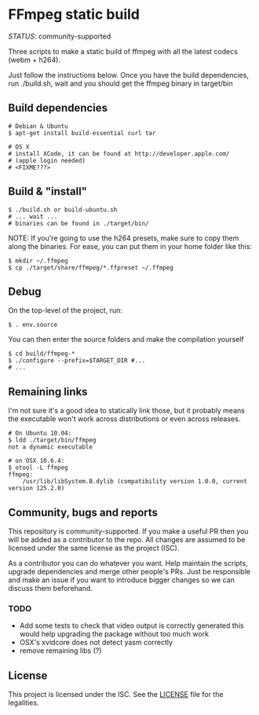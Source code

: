 FFmpeg static build
===================

*STATUS*: community-supported

Three scripts to make a static build of ffmpeg with all the latest codecs (webm + h264).

Just follow the instructions below. Once you have the build dependencies,
run ./build.sh, wait and you should get the ffmpeg binary in target/bin

Build dependencies
------------------

    # Debian & Ubuntu
    $ apt-get install build-essential curl tar

	# OS X
	# install XCode, it can be found at http://developer.apple.com/
	# (apple login needed)
	# <FIXME???>

Build & "install"
-----------------

    $ ./build.sh or build-ubuntu.sh
    # ... wait ...
    # binaries can be found in ./target/bin/

NOTE: If you're going to use the h264 presets, make sure to copy them along the binaries. For ease, you can put them in your home folder like this:

    $ mkdir ~/.ffmpeg
    $ cp ./target/share/ffmpeg/*.ffpreset ~/.ffmpeg

Debug
-----

On the top-level of the project, run:

	$ . env.source
	
You can then enter the source folders and make the compilation yourself

	$ cd build/ffmpeg-*
	$ ./configure --prefix=$TARGET_DIR #...
	# ...

Remaining links
---------------

I'm not sure it's a good idea to statically link those, but it probably
means the executable won't work across distributions or even across releases.

    # On Ubuntu 10.04:
    $ ldd ./target/bin/ffmpeg 
	not a dynamic executable

    # on OSX 10.6.4:
    $ otool -L ffmpeg 
	ffmpeg:
		/usr/lib/libSystem.B.dylib (compatibility version 1.0.0, current version 125.2.0)

Community, bugs and reports
---------------------------

This repository is community-supported. If you make a useful PR then you will
be added as a contributor to the repo. All changes are assumed to be licensed
under the same license as the project (ISC).

As a contributor you can do whatever you want. Help maintain the scripts,
upgrade dependencies and merge other people's PRs. Just be responsible and
make an issue if you want to introduce bigger changes so we can discuss them
beforehand.
 
### TODO

 * Add some tests to check that video output is correctly generated
   this would help upgrading the package without too much work
 * OSX's xvidcore does not detect yasm correctly
 * remove remaining libs (?)

License
-------

This project is licensed under the ISC. See the [LICENSE](LICENSE) file for
the legalities.

